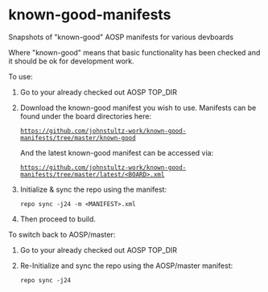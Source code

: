 # known-good-manifests
Snapshots of "known-good" AOSP manifests for various devboards

Where "known-good" means that basic functionality has been checked and it should be ok for development work.

To use:

1) Go to your already checked out AOSP TOP_DIR

2) Download the known-good manifest you wish to use.
   Manifests can be found under the board directories here:

     [`https://github.com/johnstultz-work/known-good-manifests/tree/master/known-good`](https://github.com/johnstultz-work/known-good-manifests/tree/master/known-good)

   And the latest known-good manifest can be accessed via:

     [`https://github.com/johnstultz-work/known-good-manifests/tree/master/latest/<BOARD>.xml`](https://github.com/johnstultz-work/known-good-manifests/tree/master/latest/)

3) Initialize & sync the repo using the manifest:

    `repo sync -j24 -m <MANIFEST>.xml`
    
4) Then proceed to build.


To switch back to AOSP/master:

1) Go to your already checked out AOSP TOP_DIR

2) Re-Initialize and sync the repo using the AOSP/master manifest:

    `repo sync -j24`

